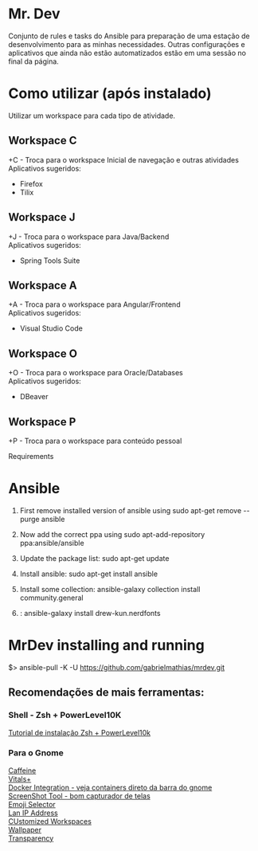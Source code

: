 # Mr. Dev
Conjunto de rules e tasks do Ansible para preparação de uma estação de desenvolvimento para as minhas necessidades.
Outras configurações e aplicativos que ainda não estão automatizados estão em uma sessão no final da página.

# Como utilizar (após instalado)

Utilizar um workspace para cada tipo de atividade.  


## Workspace C 
<Super>+C - Troca para o workspace Inicial de navegação e outras atividades    
Aplicativos sugeridos:   
- Firefox   
- Tilix

## Workspace J 
<Super>+J - Troca para o workspace para Java/Backend   
Aplicativos sugeridos:
- Spring Tools Suite   

## Workspace A 
<Super>+A - Troca para o workspace para Angular/Frontend    
Aplicativos sugeridos:
- Visual Studio Code    

## Workspace O 
<Super>+O - Troca para o workspace para Oracle/Databases   
Aplicativos sugeridos:
- DBeaver  

## Workspace P 
<Super>+P - Troca para o workspace para conteúdo pessoal   

Requirements

# Ansible 

1) First remove installed version of ansible using sudo apt-get remove --purge ansible

2) Now add the correct ppa using sudo apt-add-repository ppa:ansible/ansible

3) Update the package list: sudo apt-get update

4) Install ansible: sudo apt-get install ansible

5) Install some collection: ansible-galaxy collection install community.general

6) : ansible-galaxy install drew-kun.nerdfonts


# MrDev installing and running

$>  ansible-pull -K -U https://github.com/gabrielmathias/mrdev.git


## Recomendações de mais ferramentas:

### Shell - Zsh + PowerLevel10K
[Tutorial de instalação Zsh + PowerLevel10k](https://dev.to/web3coach/best-terminal-setup-terminator-zsh-powerlevel10k-7pl)

### Para o Gnome  
[Caffeine](https://extensions.gnome.org/extension/517/caffeine/)  
[Vitals+](https://extensions.gnome.org/extension/1460/vitals/)     
[Docker Integration - veja containers direto da barra do gnome](https://extensions.gnome.org/extension/1065/docker-status/)   
[ScreenShot Tool - bom capturador de telas](https://extensions.gnome.org/extension/1112/screenshot-tool/)   
[Emoji Selector](https://extensions.gnome.org/extension/1162/emoji-selector/)   
[Lan IP Address](https://extensions.gnome.org/extension/1762/lan-ip-address/)   
[CUstomized Workspaces](https://extensions.gnome.org/extension/1583/worksets/)    
[Wallpaper](https://extensions.gnome.org/extension/1200/walkpaper/)   
[Transparency](https://extensions.gnome.org/extension/1011/dynamic-panel-transparency/)   

